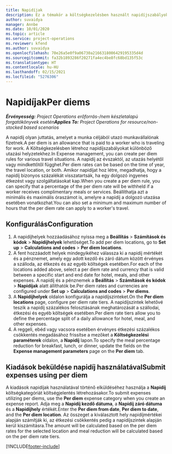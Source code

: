 ```yaml
---
title: Napidíjak
description: Ez a témakör a költségkezelésben használt napidíjszabályokról nyújt tájékoztatást.
author: suvaidya
manager: Annbe
ms.date: 10/01/2020
ms.topic: article
ms.service: project-operations
ms.reviewer: kfend
ms.author: suvaidya
ms.openlocfilehash: 70e26a5e0f9a06730a2166318006429195335d4d
ms.sourcegitcommit: fa32b1893286f20271fa4ec4be8fc68bd135f53c
ms.translationtype: HT
ms.contentlocale: hu-HU
ms.lasthandoff: 02/15/2021
ms.locfileid: "5276306"
---
```

# <a name="per-diems"></a><span data-ttu-id="7ab26-103">Napidíjak</span><span class="sxs-lookup"><span data-stu-id="7ab26-103">Per diems</span></span>

<span data-ttu-id="7ab26-104">_**Érvényesség:** Project Operations erőforrás-/nem készletalapú forgatókönyvek esetén_</span><span class="sxs-lookup"><span data-stu-id="7ab26-104">_**Applies To:** Project Operations for resource/non-stocked based scenarios_</span></span>


<span data-ttu-id="7ab26-105">A napidíj olyan juttatás, amelyet a munka céljából utazó munkavállalónak fizetnek.</span><span class="sxs-lookup"><span data-stu-id="7ab26-105">A per diem is an allowance that is paid to a worker who is traveling for work.</span></span> <span data-ttu-id="7ab26-106">A Költségkezelésben létrehoz napidíjszabályokat különböző utazási helyzetekhez.</span><span class="sxs-lookup"><span data-stu-id="7ab26-106">In Expense management, you can create per diem rules for  various travel situations.</span></span> <span data-ttu-id="7ab26-107">A napidíj az évszaktól, az utazás helyétől vagy mindkettőtől függhet.</span><span class="sxs-lookup"><span data-stu-id="7ab26-107">Per diem rates can be based on the time of year, the travel location, or both.</span></span> <span data-ttu-id="7ab26-108">Amikor napidíjat hoz létre, megadhatja, hogy a napidíj bizonyos százalékát visszatartsák, ha egy dolgozó ingyenes étkezést vagy szolgáltatásokat kap.</span><span class="sxs-lookup"><span data-stu-id="7ab26-108">When you create a per diem  rule, you can specify that a percentage of the per diem rate will be withheld if a worker receives complimentary meals or services.</span></span> <span data-ttu-id="7ab26-109">Beállíthatja azt a minimális és maximális óraszámot is, amelyre a napidíj a dolgozó utazása esetében vonatkozhat.</span><span class="sxs-lookup"><span data-stu-id="7ab26-109">You can also set a minimum and maximum number of hours that the per diem rate can apply to a worker's travel.</span></span>

## <a name="configuration"></a><span data-ttu-id="7ab26-110">Konfigurálás</span><span class="sxs-lookup"><span data-stu-id="7ab26-110">Configuration</span></span> 

1. <span data-ttu-id="7ab26-111">A napidíjhelyek hozzáadásához nyissa meg a **Beállítás** > **Számítások és kódok** > **Napidíjhelyek** lehetőséget.</span><span class="sxs-lookup"><span data-stu-id="7ab26-111">To add per diem locations, go to **Set up** > **Calculations and codes** > **Per diem locations**.</span></span>
2. <span data-ttu-id="7ab26-112">A fent hozzáadott helyek mindegyikéhez válassza ki a napidíj mértékét és a pénznemet, amely egy adott kezdő és záró dátum között érvényes a szálloda, az étkezés és az egyéb költségek esetében.</span><span class="sxs-lookup"><span data-stu-id="7ab26-112">For each of the locations added above, select a per diem rate and currency that is valid between a specific start and end date for hotel, meals, and other expenses.</span></span> <span data-ttu-id="7ab26-113">A napidíj és a pénznemek a **Beállítás** > **Számítások és kódok** > **Napidíjak** alatt állíthatók be.</span><span class="sxs-lookup"><span data-stu-id="7ab26-113">Per diem rates and currencies are configured under **Set up** > **Calculations and codes** > **Per diems**.</span></span>
3. <span data-ttu-id="7ab26-114">A **Napidíjhelyek** oldalon konfigurálja a napidíjszinteket.</span><span class="sxs-lookup"><span data-stu-id="7ab26-114">On the **Per diem locations** page, configure per diem rate tiers.</span></span> <span data-ttu-id="7ab26-115">A napidíjszintek lehetővé teszik a napidíj százalékos felosztásának meghatározását a szállodai, étkezési és egyéb költségek esetében.</span><span class="sxs-lookup"><span data-stu-id="7ab26-115">Per diem rate tiers allow you to define the percentage split of a daily allowance for hotel, meal, and other expenses.</span></span> 
4. <span data-ttu-id="7ab26-116">A reggeli, ebéd vagy vacsora esetében érvényes étkezési százalékos csökkentés megadásához frissítse a mezőket a **Költségkezelési paraméterek** oldalon, a **Napidíj** lapon.</span><span class="sxs-lookup"><span data-stu-id="7ab26-116">To specify the meal percentage reduction for breakfast, lunch, or dinner, update the fields on the **Expense management parameters** page on the **Per diem** tab.</span></span> 
    
## <a name="submit-expenses-using-per-diem"></a><span data-ttu-id="7ab26-117">Kiadások beküldése napidíj használatával</span><span class="sxs-lookup"><span data-stu-id="7ab26-117">Submit expenses using per diem</span></span>
<span data-ttu-id="7ab26-118">A kiadások napidíjak használatával történő elküldéséhez használja a **Napidíj** költségkategóriát költségjelentés létrehozásakor.</span><span class="sxs-lookup"><span data-stu-id="7ab26-118">To submit expenses utilizing per diems, use the **Per diem** expense category when you create an expense report.</span></span> <span data-ttu-id="7ab26-119">Adja meg a **Napidíj kezdő dátuma**, a **Napidíj záró dátuma** és a **Napidíjhely** értékét.</span><span class="sxs-lookup"><span data-stu-id="7ab26-119">Enter the **Per diem from date**, **Per diem to date**,  and the **Per diem location**.</span></span> <span data-ttu-id="7ab26-120">Az összeget a kiválasztott hely napidíjmértékei alapján számítják ki, az étkezési csökkentés pedig a napidíjszintek alapján kerül kiszámításra.</span><span class="sxs-lookup"><span data-stu-id="7ab26-120">The amount will be calculated based on the per diem rates for the selected location and meal reduction will be calculated based on the per diem rate tiers.</span></span>


[!INCLUDE[footer-include](../includes/footer-banner.md)]